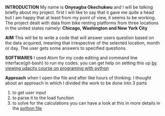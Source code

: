 **INTRODUCTION**
My name is **Onyeagba Okechukwu** and I will be talking briefly about my project.
first I will like to say that it gave me quite a head but I am happy that
at least from my point of view, it seems to be working. The project dealt
with data from bike renting platforms from three locations in the united states
namely: **Chicago, Washington and New York City**

**AIM**
This will be to write a code that will answer users question based on the data
acquired, meaning that irrespective of the selected location, month or day.
The user gets some answers to specified questions.

**SOFTWARES**
I used Atom for my code editing and command line interface(git-bash) to run
my codes. you can get help on setting this up [by viewing udacity course on
programing with python](https://www.udacity.com/course/programming-for-data-science-nanodegree--nd104)

**Approach**
when I open the file and after like hours of thinking. I thought about an
approach in which I divided the work to be done into 
3 parts
1) to get user input
2) to parse it to the load function
3) to solve for the calculations
you can have a look at this in more details in the [python file](https://github.com/marshal-stack/pdsnd_github/commit/d3a0ba763e8e96afacd653f32ceb9d0f76f1be0d)
